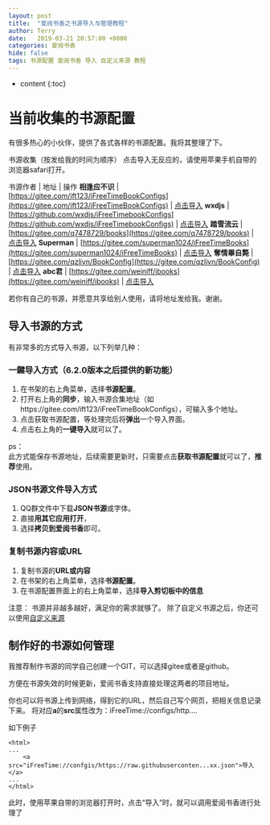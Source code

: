 ```yaml
---
layout: post
title:  "爱阅书香之书源导入与管理教程"
author: Terry
date:   2019-03-21 20:57:00 +0800
categories: 爱阅书香
hide: false
tags: 书源配置 爱阅书香 导入 自定义来源 教程
---
```

 
* content
{:toc}


# 当前收集的书源配置
有很多热心的小伙伴，提供了各式各样的书源配置。我将其整理了下。








书源收集（按发给我的时间为顺序）
点击导入无反应的，请使用苹果手机自带的浏览器safari打开。

书源作者 | 地址 | 操作
**相逢应不识** | [https://gitee.com/ift123/iFreeTimeBookConfigs](https://gitee.com/ift123/iFreeTimeBookConfigs) | [点击导入](ifreetime://configs/https://gitee.com/ift123/iFreeTimeBookConfigs)
**wxdjs** | [https://github.com/wxdjs/iFreeTimebookConfigs](https://github.com/wxdjs/iFreeTimebookConfigs) | [点击导入](ifreetime://configs/https://github.com/wxdjs/iFreeTimebookConfigs)
**踏雪流云** | [https://gitee.com/q7478729/books](https://gitee.com/q7478729/books) | [点击导入](ifreetime://configs/https://gitee.com/q7478729/books)
**Superman** | [https://gitee.com/superman1024/iFreeTimeBooks](https://gitee.com/superman1024/iFreeTimeBooks) | [点击导入](ifreetime://configs/https://gitee.com/superman1024/iFreeTimeBooks)
**奪情畢自斃** | [https://gitee.com/qzlivn/BookConfig](https://gitee.com/qzlivn/BookConfig) | [点击导入](ifreetime://configs/https://gitee.com/qzlivn/BookConfig)
**abc君** | [https://gitee.com/weiniff/ibooks](https://gitee.com/weiniff/ibooks) | [点击导入](ifreetime://configs/https://gitee.com/weiniff/ibooks)


若你有自己的书源，并愿意共享给别人使用，请将地址发给我。谢谢。

## 导入书源的方式

有非常多的方式导入书源，以下列举几种：
### 一鍵导入方式（6.2.0版本之后提供的新功能）
1. 在书架的右上角菜单，选择**书源配置**。
2. 打开右上角的**同步**，输入书源合集地址（如https://gitee.com/ift123/iFreeTimeBookConfigs），可输入多个地址。
3. 点击获取书源配置，等处理完后将**弹出**一个导入界面。
4. 点击右上角的**一键导入**就可以了。

ps：<br>
此方式能保存书源地址，后续需要更新时，只需要点击**获取书源配置**就可以了，**推荐**使用。

### JSON书源文件导入方式
1. QQ群文件中下载**JSON书源**或字体。
2. 直接**用其它应用打开**，
3. 选择**拷贝到爱阅书香**即可。

### 复制书源内容或URL
1. 复制书源的**URL或内容**
2. 在书架的右上角菜单，选择**书源配置**。
3. 在书源配置界面上的右上角菜单，选择**导入剪切板中的信息**


注意：
书源并非越多越好，满足你的需求就够了。
除了自定义书源之后，你还可以使用[自定义来源](/2018/02/23/sourceConfigs/)

## 制作好的书源如何管理

我推荐制作书源的同学自己创建一个GIT，可以选择gitee或者是github。

方便在书源失效的时候更新，爱阅书香支持直接处理这两者的项目地址。

你也可以将书源上传到网络，得到它的URL，然后自己写个网页，把相关信息记录下来。
将对应**a**的**src**属性改为：iFreeTime://configs/http....

如下例子
```
<html>
...
    <a src="iFreeTime://confgis/https://raw.githubuserconten...xx.json">导入</a>
...
</html>
```

此时，使用苹果自带的浏览器打开时，点击“导入”时，就可以调用爱阅书香进行处理了



